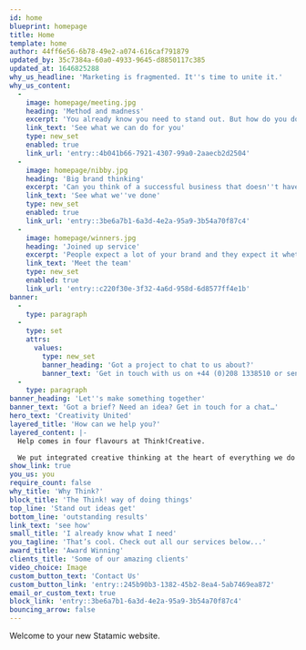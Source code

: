 ```yaml
---
id: home
blueprint: homepage
title: Home
template: home
author: 44ff6e56-6b78-49e2-a074-616caf791879
updated_by: 35c7384a-60a0-4933-9645-d8850117c385
updated_at: 1646825288
why_us_headline: 'Marketing is fragmented. It''s time to unite it.'
why_us_content:
  -
    image: homepage/meeting.jpg
    heading: 'Method and madness'
    excerpt: 'You already know you need to stand out. But how do you do that in the chaos? You need an integrated system to give people the right messages wherever they are, so they can do the business for you.'
    link_text: 'See what we can do for you'
    type: new_set
    enabled: true
    link_url: 'entry::4b041b66-7921-4307-99a0-2aaecb2d2504'
  -
    image: homepage/nibby.jpg
    heading: 'Big brand thinking'
    excerpt: 'Can you think of a successful business that doesn''t have a brand? Nope. Us neither. That''s why we use bold ideas to tell your brand story in a way that sets you well apart from your competition.'
    link_text: 'See what we''ve done'
    type: new_set
    enabled: true
    link_url: 'entry::3be6a7b1-6a3d-4e2a-95a9-3b54a70f87c4'
  -
    image: homepage/winners.jpg
    heading: 'Joined up service'
    excerpt: 'People expect a lot of your brand and they expect it whether they''re online, offline or anywhere else. Our integrated team can help you unite creativity with strategy, old and new media and more.'
    link_text: 'Meet the team'
    type: new_set
    enabled: true
    link_url: 'entry::c220f30e-3f32-4a6d-958d-6d8577ff4e1b'
banner:
  -
    type: paragraph
  -
    type: set
    attrs:
      values:
        type: new_set
        banner_heading: 'Got a project to chat to us about?'
        banner_text: 'Get in touch with us on +44 (0)208 1338510 or send an email to ineedideas@thinkcreative.uk.com'
  -
    type: paragraph
banner_heading: 'Let''s make something together'
banner_text: 'Got a brief? Need an idea? Get in touch for a chat…'
hero_text: 'Creativity United'
layered_title: 'How can we help you?'
layered_content: |-
  Help comes in four flavours at Think!Creative.

  We put integrated creative thinking at the heart of everything we do at Think!Creative. Whatever problem you're chewing over, chances are you need help with one (or a combination) of these...
show_link: true
you_us: you
require_count: false
why_title: 'Why Think?'
block_title: 'The Think! way of doing things'
top_line: 'Stand out ideas get'
bottom_line: 'outstanding results'
link_text: 'see how'
small_title: 'I already know what I need'
you_tagline: 'That’s cool. Check out all our services below...'
award_title: 'Award Winning'
clients_title: 'Some of our amazing clients'
video_choice: Image
custom_button_text: 'Contact Us'
custom_button_link: 'entry::245b90b3-1382-45b2-8ea4-5ab7469ea872'
email_or_custom_text: true
block_link: 'entry::3be6a7b1-6a3d-4e2a-95a9-3b54a70f87c4'
bouncing_arrow: false
---
```

Welcome to your new Statamic website.